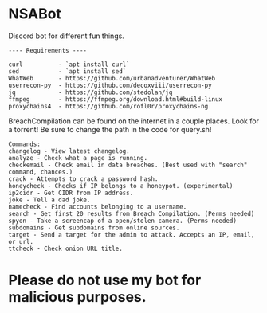 # NSABot
Discord bot for different fun things.

    ---- Requirements ----

    curl          - `apt install curl`
    sed           - `apt install sed`
    WhatWeb       - https://github.com/urbanadventurer/WhatWeb
    userrecon-py  - https://github.com/decoxviii/userrecon-py
    jq            - https://github.com/stedolan/jq
    ffmpeg        - https://ffmpeg.org/download.html#build-linux
    proxychains4  - https://github.com/rofl0r/proxychains-ng

BreachCompilation can be found on the internet in a couple places. Look for a torrent! Be sure to change the path in the code for query.sh!



    Commands:
    changelog - View latest changelog.
    analyze - Check what a page is running.
    checkemail - Check email in data breaches. (Best used with "search" command, chances.)
    crack - Attempts to crack a password hash.
    honeycheck - Checks if IP belongs to a honeypot. (experimental)
    ip2cidr - Get CIDR from IP address.
    joke - Tell a dad joke.
    namecheck - Find accounts belonging to a username.
    search - Get first 20 results from Breach Compilation. (Perms needed)
    spyon - Take a screencap of a open/stolen camera. (Perms needed)
    subdomains - Get subdomains from online sources.
    target - Send a target for the admin to attack. Accepts an IP, email, or url.
    ttcheck - Check onion URL title.
    
# Please do not use my bot for malicious purposes.
